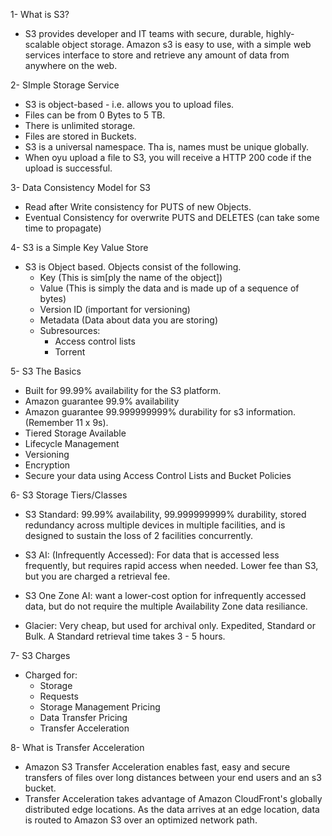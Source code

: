 1- What is S3?

- S3 provides developer and IT teams with secure, durable, highly-scalable object storage. Amazon s3 is easy to use, with a simple web services interface to store and retrieve any amount of data from anywhere on the web.

2- SImple Storage Service

- S3 is object-based - i.e. allows you to upload files.
- Files can be from 0 Bytes to 5 TB.
- There is unlimited storage.
- Files are stored in Buckets.
- S3 is a universal namespace. Tha is, names must be unique globally.
- When oyu upload a file to S3, you will receive a HTTP 200 code if the upload is successful.

3- Data Consistency Model for S3

- Read after Write consistency for PUTS of new Objects.
- Eventual Consistency for overwrite PUTS and DELETES (can take some time to propagate)

4- S3 is a Simple Key Value Store

- S3 is Object based. Objects consist of the following.
    - Key (This is sim[ply the name of the object])
    - Value (This is simply the data and is made up of a sequence of bytes)
    - Version ID (important for versioning)
    - Metadata (Data about data you are storing)
    - Subresources:
        - Access control lists
        - Torrent

5- S3 The Basics

- Built for 99.99% availability for the S3 platform.
- Amazon guarantee 99.9% availability
- Amazon guarantee 99.999999999% durability for s3 information. (Remember 11 x 9s).
- Tiered Storage Available
- Lifecycle Management
- Versioning
- Encryption
- Secure your data using Access Control Lists and Bucket Policies

6- S3 Storage Tiers/Classes

- S3 Standard: 99.99% availability, 99.999999999% durability, stored redundancy across multiple devices in multiple facilities, and is designed to sustain the loss of 2 facilities concurrently.

- S3 AI: (Infrequently Accessed): For data that is accessed less frequently, but requires rapid access when needed. Lower fee than S3, but you are charged a retrieval fee.

- S3 One Zone AI: want a lower-cost option for infrequently accessed data, but do not require the multiple Availability Zone data resiliance.

- Glacier: Very cheap, but used for archival only. Expedited, Standard or Bulk. A Standard retrieval time takes 3 - 5 hours. 

7- S3 Charges

- Charged for:
    - Storage
    - Requests
    - Storage Management Pricing
    - Data Transfer Pricing
    - Transfer Acceleration

8- What is Transfer Acceleration

- Amazon S3 Transfer Acceleration enables fast, easy and secure transfers of files over long distances between your end users and an s3 bucket.
- Transfer Acceleration takes advantage of Amazon CloudFront's globally distributed edge locations. As the data arrives at an edge location, data is routed to Amazon S3 over an optimized network path.
